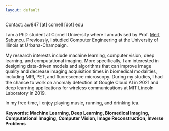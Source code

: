 ```yaml
---
layout: default
---
```

Contact: aw847 [at] cornell [dot] edu  

I am a PhD student at Cornell University where I am advised by Prof. [Mert Sabuncu](https://sabuncu.engineering.cornell.edu/). Previously, I studied Computer Engineering at the University of Illinois at Urbana-Champaign.

My research interests include machine learning, computer vision, deep learning, and computational imaging. More specifically, I am interested in designing data-driven models and algorithms that can improve image quality and decrease imaging acquisition times in biomedical modalities, including MRI, PET, and fluorescence microscopy. During my studies, I had the chance to work on anomaly detection at Google Cloud AI in 2021 and deep learning applications for wireless communications at MIT Lincoln Laboratory in 2019.

In my free time, I enjoy playing music, running, and drinking tea.

**Keywords: Machine Learning, Deep Learning, Biomedical Imaging, Computational Imaging, Computer Vision, Image Reconstruction, Inverse Problems**

